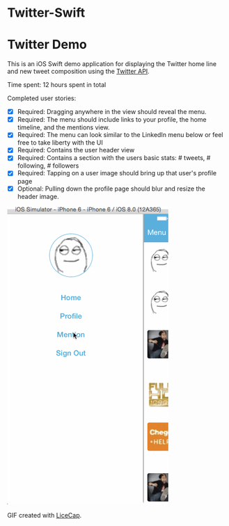 Twitter-Swift
=============
# Twitter Demo

This is an iOS Swift demo application for displaying the Twitter home line and new tweet composition using the [Twitter API](https://dev.twitter.com/overview/documentation).

Time spent: 12 hours spent in total

Completed user stories:

 * [x] Required: Dragging anywhere in the view should reveal the menu.
 * [x] Required: The menu should include links to your profile, the home timeline, and the mentions view.
 * [x] Required: The menu can look similar to the LinkedIn menu below or feel free to take liberty with the UI
 * [x] Required: Contains the user header view
 * [x] Required: Contains a section with the users basic stats: # tweets, # following, # followers
 * [x] Required: Tapping on a user image should bring up that user's profile page
 * [x] Optional: Pulling down the profile page should blur and resize the header image.

![Video Walkthrough](twitter-sidemenu.gif)

GIF created with [LiceCap](http://www.cockos.com/licecap/).

